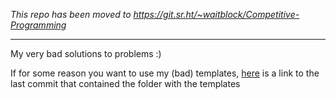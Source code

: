 *This repo has been moved to https://git.sr.ht/~waitblock/Competitive-Programming*

---

My very bad solutions to problems :)

If for some reason you want to use my (bad) templates, [here](https://github.com/waitblock/Competitive-Programming/tree/2e75fb418e76cf105cda9c429ca4af297aff95ca/USACO/templates) is a link to the last commit that contained the folder with the templates
